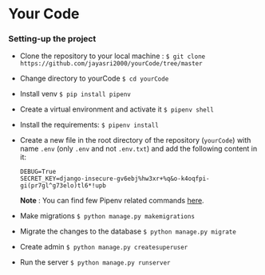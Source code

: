 # Your Code

### Setting-up the project

  * Clone the repository to your local machine :
        `$ git clone https://github.com/jayasri2000/yourCode/tree/master`
  * Change directory to yourCode 
        `$ cd yourCode`
  * Install venv 
        `$ pip install pipenv`
  * Create a virtual environment and activate it
        `$ pipenv shell`  
  * Install the requirements: 
        `$ pipenv install`
  * Create a new file in the root directory of the repository (`yourCode`) with name `.env` (only `.env` and not `.env.txt`) and add the following content in it:
    ```
    DEBUG=True
    SECRET_KEY=django-insecure-gv6ebj%hw3xr+%q&o-k4oqfpi-gi(pr7gl^g73elo)tl6*!upb
    ``` 
    
    
    **Note** : You can find few Pipenv related commands [here](https://srty.me/pipenv).
    <br>

  * Make migrations 
        `$ python manage.py makemigrations`
  * Migrate the changes to the database 
        `$ python manage.py migrate`
  * Create admin 
        `$ python manage.py createsuperuser`
  * Run the server 
        `$ python manage.py runserver`
  
